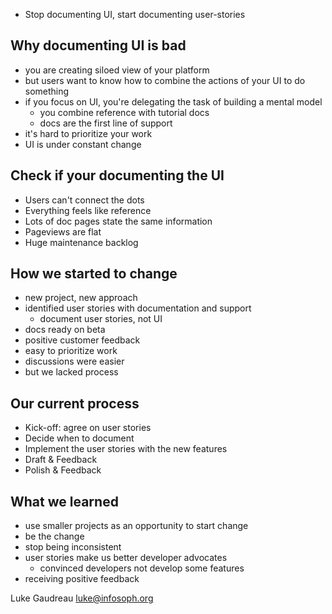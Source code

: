 - Stop documenting UI, start documenting user-stories

Why documenting UI is bad
-------------------------

- you are creating siloed view of your platform
- but users want to know how to combine the actions of your UI to do something
- if you focus on UI, you're delegating the task of building a mental model
    - you combine reference with tutorial docs
    - docs are the first line of support
- it's hard to prioritize your work
- UI is under constant change

Check if your documenting the UI
--------------------------------

- Users can't connect the dots
- Everything feels like reference
- Lots of doc pages state the same information
- Pageviews are flat
- Huge maintenance backlog

How we started to change
------------------------

- new project, new approach
- identified user stories with documentation and support
    - document user stories, not UI
- docs ready on beta
- positive customer feedback
- easy to prioritize work
- discussions were easier
- but we lacked process

Our current process
-------------------

- Kick-off: agree on user stories
- Decide when to document
- Implement the user stories with the new features
- Draft & Feedback
- Polish & Feedback

What we learned
---------------

- use smaller projects as an opportunity to start change
- be the change
- stop being inconsistent
- user stories make us better developer advocates
    - convinced developers not develop some features
- receiving positive feedback

Luke Gaudreau <luke@infosoph.org>
